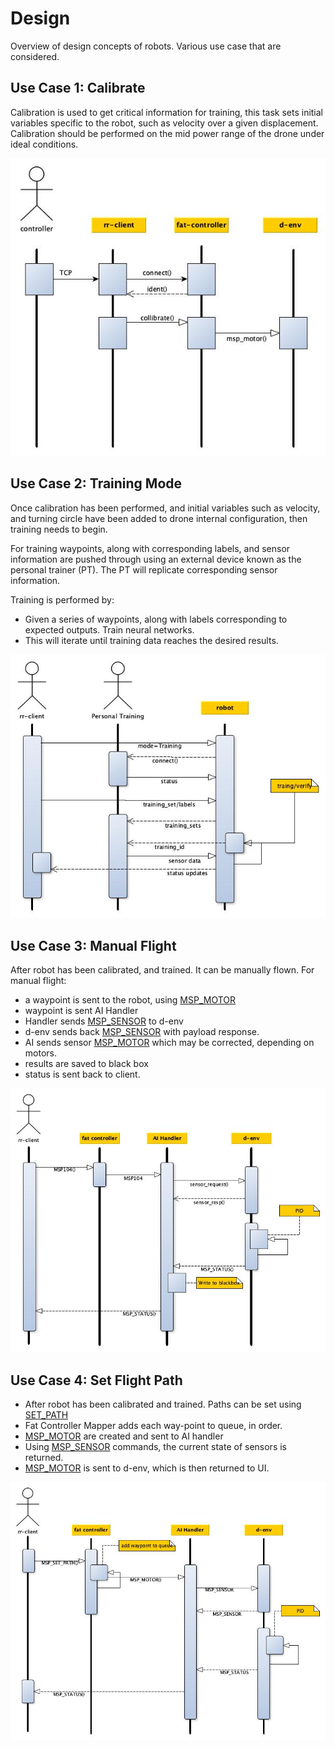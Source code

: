 # Design

Overview of design concepts of robots. Various use case that are considered.

## Use Case 1: Calibrate

Calibration is used to get critical information for training,  this task sets initial variables
specific to the robot, such as velocity over a given displacement.  Calibration should be performed
on the mid power range of the drone under ideal conditions. 

![Use Case 1 - calibration](/asserts/calibrate.jpg)

## Use Case 2: Training Mode

Once calibration has been performed, and initial variables such as velocity, and turning circle
have been added to drone internal configuration, then training needs to begin.

For training waypoints, along with corresponding labels, and sensor information are pushed through 
using an external device known as the personal trainer (PT).  The PT will replicate corresponding 
sensor information.

Training is performed by:

* Given a series of waypoints, along with labels corresponding to expected outputs. Train neural networks.
* This will iterate until training data reaches the desired results.

![Use Case 2 - training](/asserts/training.jpg)

## Use Case 3: Manual Flight

After robot has been calibrated, and trained.  It can be manually flown. For manual flight:
* a waypoint is sent to the robot, using [MSP_MOTOR](/docs/developer/commands/msp104.md)
* waypoint is sent AI Handler
* Handler sends [MSP_SENSOR](/docs/developer/commands/mspXX.md) to d-env
* d-env sends back [MSP_SENSOR](/docs/developer/commands/mspXX.md) with payload response.
* AI sends sensor [MSP_MOTOR](/docs/developer/commands/msp104.md) which may be corrected, depending on motors.
* results are saved to black box
* status is sent back to client.

![Use Case 3 - training](/asserts/man_flight.jpg)

## Use Case 4: Set Flight Path

* After robot has been calibrated and trained.  Paths can be set using [SET_PATH](/docs/developer/commands/msp8.md)
* Fat Controller Mapper adds each way-point to queue, in order.
* [MSP_MOTOR](/docs/developer/commands/msp104.md) are created and sent to AI handler
* Using [MSP_SENSOR](/docs/developer/commands/mspXX.md) commands, the current state of sensors is returned.
* [MSP_MOTOR](/docs/developer/commands/msp104.md) is sent to d-env, which is then returned to UI.

![Use Case 4 - training](/asserts/set_path.jpg)

